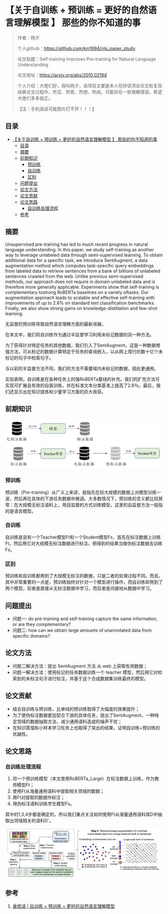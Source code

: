 # 【关于自训练 + 预训练 = 更好的自然语言理解模型 】 那些的你不知道的事

> 作者：杨夕 
> 
> 个人github：https://github.com/km1994/nlp_paper_study 
> 
> 论文标题：Self-training Improves Pre-training for Natural Language Understanding
> 
> 论文地址：https://arxiv.org/abs/2010.02194
> 
> 个人介绍：大佬们好，我叫杨夕，该项目主要是本人在研读顶会论文和复现经典论文过程中，所见、所思、所想、所闻，可能存在一些理解错误，希望大佬们多多指正。
> 
> 【注：手机阅读可能图片打不开！！！】

## 目录

- [【关于自训练 + 预训练 = 更好的自然语言理解模型 】 那些的你不知道的事](#关于自训练--预训练--更好的自然语言理解模型--那些的你不知道的事)
  - [目录](#目录)
  - [摘要](#摘要)
  - [前期知识](#前期知识)
    - [预训练](#预训练)
    - [自训练](#自训练)
    - [区别](#区别)
  - [问题提出](#问题提出)
  - [论文方法](#论文方法)
  - [论文贡献](#论文贡献)
  - [论文思路](#论文思路)
    - [自训练处理流程](#自训练处理流程)
  - [参考](#参考)


## 摘要

Unsupervised pre-training has led to much recent progress in natural language understanding. In this paper, we study self-training as another way to leverage unlabeled data through semi-supervised  learning. To  obtain  additional  data  for  a  specific  task,  we  introduce SentAugment,  a  data  augmentation  method which  computes  task-specific  query  embeddings from labeled data to retrieve sentences from a bank of billions of unlabeled sentences crawled from the web.  Unlike previous semi-supervised methods, our approach does not require  in domain  unlabeled  data  and  is  therefore more generally applicable.   Experiments show  that  self-training  is  complementary  tostrong  RoBERTa  baselines  on  a  variety  oftasks.    Our  augmentation  approach  leads  to scalable  and  effective  self-training  with  improvements  of  up  to  2.6%  on  standard  text classification  benchmarks.    Finally,  we  also show  strong  gains  on  knowledge-distillation and few-shot learning.

无监督的预训练导致自然语言理解方面的最新进展。

在本文中，我们将自训练作为通过半监督学习利用未标记数据的另一种方法。

为了获得针对特定任务的其他数据，我们引入了SentAugment，这是一种数据增强方法，可从标记的数据计算特定于任务的查询嵌入，以从网上爬行的数十亿个未标记的句子中检索句子。

与以前的半监督方法不同，我们的方法不需要域内未标记的数据，因此更通用。

实验表明，自训练是在各种任务上的强RoBERTa基线的补充。我们的扩充方法可实现可扩展且有效的自我训练，并在标准文本分类基准上提高了2.6％。最后，我们还显示出在知识提炼和少量学习方面的巨大收获。

## 前期知识

![](img/20201027210757.png)

### 预训练

预训练（Pre-training）从广义上来讲，是指先在较大规模的数据上对模型训练一波，然后再在具体的下游任务数据中微调。大多数情况下，预训练的含义都比较狭窄：在大规模无标注语料上，用自监督的方式训练模型。这里的自监督方法一般指的是语言模型。

### 自训练

自训练是说有一个Teacher模型Ft和一个Student模型Fs，首先在标注数据上训练Ft，然后用它对大规模无标注数据进行标注，把得到的结果当做伪标注数据去训练Fs。

### 区别

预训练和自训练都用到了大规模无标注的数据，只是二者的处理过程不同。而且，其中非常重要的一点是，预训练始终对针对一个模型进行操作，而自训练却用到了两个模型，前者是直接从无标注数据中学习，而后者是间接地从数据中学习。


## 问题提出

- 问题一: do  pre-training and self-training capture the same information,  or  are  they  complementary?
- 问题二: how can we obtain large amounts of unannotated data from specific domains?

## 论文方法

- 问题二解决方法：提出 SentAugment 方法 从 web 上获取有用数据；
- 问题一解决方法：使用标记的任务数据训练一个 teacher 模型，然后用它对检索到的未标注句子进行标注，并基于这个合成数据集训练最终的模型。

## 论文贡献

- 结合自训练与预训练，比单纯的预训练取得了大幅度的效果提升；
- 为了使伪标注数据更加契合下游的具体任务，提出了SentAugment，一种特定领域的数据抽取方法，减少通用语料造成的噪声干扰；
- 在知识蒸馏和小样本学习任务上也取得了突出的结果，证明自训练+预训练的优越性。

## 论文思路

### 自训练处理流程

1. 将一个预训练模型（本文使用RoBERTa_Large）在标注数据上训练，作为教师模型Ft；
2. 使用Ft从海量通用语料中提取相关领域的数据；
3. 用Ft对提取的数据作标注；
4. 用伪标注语料训练学生模型Fs。

其中的1,3,4步都是确定的，所以我们重点关注如何使用Ft从海量通用语料库D中抽取出领域相关的语料D'。

![](img/20201027211251.png)


## 参考

1. [香侬读 | 自训练 + 预训练 = 更好的自然语言理解模型](https://zhuanlan.zhihu.com/p/268770394)
